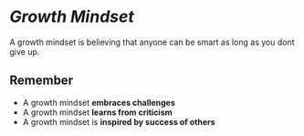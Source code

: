 # *Growth Mindset*
A growth mindset is believing that anyone can be smart as long as you dont give up. 

## Remember
- A growth mindset **embraces challenges**
- A growth mindset **learns from criticism**
- A growth mindset is **inspired by success of others** 
